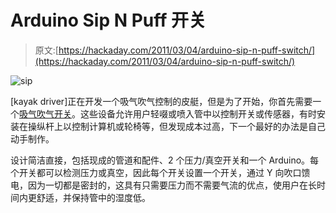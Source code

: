 # Arduino Sip N Puff 开关

> 原文:[https://hackaday.com/2011/03/04/arduino-sip-n-puff-switch/](https://hackaday.com/2011/03/04/arduino-sip-n-puff-switch/)

![](../Images/eac141da810cf88baf4f71e41986ff8e.png "sip")

[kayak driver]正在开发一个吸气吹气控制的皮艇，但是为了开始，你首先需要一个[吸气吹气开关](http://www.instructables.com/id/Arduino-Controlled-SIP-PUFF-Switch/)。这些设备允许用户轻啜或喷入管中以控制开关或传感器，有时安装在操纵杆上以控制计算机或轮椅等，但发现成本过高，下一个最好的办法是自己动手制作。

设计简洁直接，包括现成的管道和配件、2 个压力/真空开关和一个 Arduino。每个开关都可以检测压力或真空，因此每个开关设置一个开关，通过 Y 向吹口馈电，因为一切都是密封的，这具有只需要压力而不需要气流的优点，使用户在长时间内更舒适，并保持管中的湿度低。